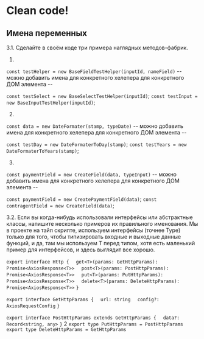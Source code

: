 # Clean code!

## Имена переменных
3.1. Сделайте в своём коде три примера наглядных методов-фабрик.

1.

`const testHelper = new BaseFieldTestHelper(inputId, nameField)` -- можно добавить имена для конкретного хелепера для конкретного ДОМ элемента -- 

`const testSelect = new BaseSelectTestHelper(inputId)`;
`const testInput = new BaseInputTestHelper(inputId)`;

2.
`const data = new DateFormater(stamp, typeDate)` -- можно добавить имена для конкретного хелепера для конкретного ДОМ элемента -- 

`const testDay = new DateFormaterToDay(stamp)`;
`const testYears = new DateFormaterToYears(stamp)`;

3.
`const paymentField = new CreateField(data, typeInput)` -- можно добавить имена для конкретного хелепера для конкретного ДОМ элемента -- 

`const paymentField = new CreatePaymentField(data)`;
`const contragentField = new CreateField(data)`;

3.2. Если вы когда-нибудь использовали интерфейсы или абстрактные классы, напишите несколько примеров их правильного именования.
Мы в проекте на тайп скрипте, используем интерфейсы (точнее Type) только для того, чтобы типизировать входные и выходные данные функций, и да, там мы используем T перед типом, хотя есть маленький пример для интерфейсов, и здесь выглядит все хорошо.

`export interface Http {`
`  get<T>(params: GetHttpParams): Promise<AxiosResponse<T>>`
`  post<T>(params: PostHttpParams): Promise<AxiosResponse<T>>`
`  put<T>(params: PutHttpParams): Promise<AxiosResponse<T>>`
`  delete<T>(params: DeleteHttpParams): Promise<AxiosResponse<T>>`
`}`

`export interface GetHttpParams {`
`  url: string`
`  config?: AxiosRequestConfig`
`}`

`export interface PostHttpParams extends GetHttpParams {`
`  data?: Record<string, any>`
`}`
2
`export type PutHttpParams = PostHttpParams`
`export type DeleteHttpParams = GetHttpParams`